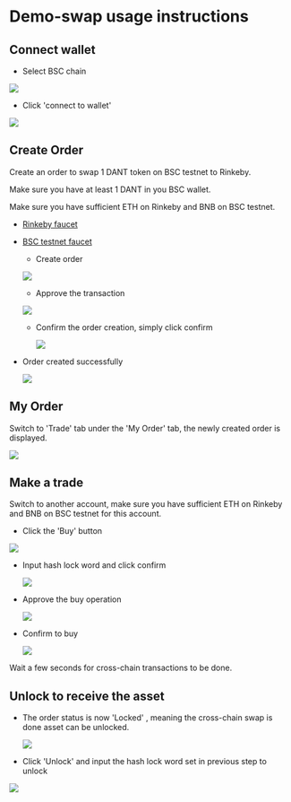 # Demo-swap usage instructions
##  Connect wallet
   - Select BSC chain

  ![](./docs/select_chain.jpg)

   - Click 'connect to wallet'

 ![](./docs/connect_wallet.jpg)

## Create Order
Create an order to swap 1 DANT token on BSC testnet to Rinkeby.

Make sure you have at least 1 DANT in you BSC wallet.

Make sure you have sufficient ETH on Rinkeby and BNB on BSC testnet.

 
 * [Rinkeby faucet](https://testnet.binance.org/faucet-smart)

* [BSC testnet faucet](https://testnet.binance.org/faucet-smart)


  - Create order
  
  ![](./docs/create_order.jpg)
  - Approve the transaction

  ![](./docs/approve.jpg)

  - Confirm the order creation, simply click confirm
  
    ![](./docs/confirm_order.jpg)
- Order created successfully
  
    ![](./docs/order_created.jpg)

## My Order

  Switch to 'Trade' tab under the 'My Order' tab, the newly created order is displayed.

  ![](./docs/my_order.jpg)

##  Make a trade
  Switch to another account, make sure you have sufficient ETH on Rinkeby and BNB on BSC testnet for this account.

  - Click the 'Buy' button
 
  ![](./docs/buy.jpg)

  - Input hash lock word and click confirm
  
    ![](./docs/input_hashlock.jpg)

 - Approve the buy operation
  
   ![](./docs/approve_buy.jpg)

 - Confirm to buy
  
   ![](./docs/confirm_buy.jpg)

Wait a few seconds for cross-chain transactions to be done.


## Unlock to receive the asset 
- The order status is now 'Locked' , meaning the cross-chain swap is done asset can be unlocked.

  ![](./docs/unlock.jpg)

- Click 'Unlock' and input the hash lock word set in previous step to unlock
 
 ![](./docs/unlock_fund.jpg)

 
